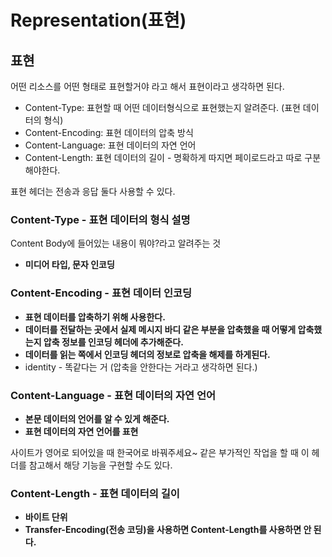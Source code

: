 # Representation(표현)

## 표현

어떤 리소스를 어떤 형태로 표현할거야 라고 해서 표현이라고 생각하면 된다.


- Content-Type: 표현할 때 어떤 데이터형식으로 표현했는지 알려준다. (표현 데이터의 형식)
- Content-Encoding: 표현 데이터의 압축 방식
- Content-Language: 표현 데이터의 자연 언어
- Content-Length: 표현 데이터의 길이  - 명확하게 따지면 페이로드라고 따로 구분해야한다.

표현 헤더는 전송과 응답 둘다 사용할 수 있다.

### Content-Type - 표현 데이터의 형식 설명


Content Body에 들어있는 내용이 뭐야?라고 알려주는 것

- **미디어 타입, 문자 인코딩**

### Content-Encoding - 표현 데이터 인코딩


- **표현 데이터를 압축하기 위해 사용한다.**
- **데이터를 전달하는 곳에서 실제 메시지 바디 같은 부분을 압축했을 때 어떻게 압축했는지 압축 정보를 인코딩 헤더에 추가해준다.**
- **데이터를 읽는 쪽에서 인코딩 헤더의 정보로 압축을 해제를 하게된다.**
- identity - 똑같다는 거 (압축을 안한다는 거라고 생각하면 된다.)

### Content-Language - 표현 데이터의 자연 언어


- **본문 데이터의 언어를 알 수 있게 해준다.**
- **표현 데이터의 자연 언어를 표현**

사이트가 영어로 되어있을 때 한국어로 바꿔주세요~ 같은 부가적인 작업을 할 때 이 헤더를 참고해서 해당 기능을 구현할 수도 있다.

### Content-Length - 표현 데이터의 길이


- **바이트 단위**
- **Transfer-Encoding(전송 코딩)을 사용하면 Content-Length를 사용하면 안 된다.**